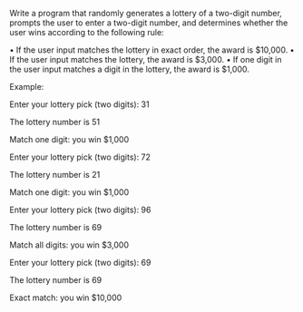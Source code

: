 Write a program that randomly generates a lottery of a two-digit number, prompts the user to enter a two-digit number, and determines whether the user wins according to the following rule:

• If the user input matches the lottery in exact order, the award is $10,000.
• If the user input matches the lottery, the award is $3,000.
• If one digit in the user input matches a digit in the lottery, the award is $1,000.

Example:

Enter your lottery pick (two digits): 31

The lottery number is 51

Match one digit: you win $1,000


Enter your lottery pick (two digits): 72

The lottery number is 21

Match one digit: you win $1,000


Enter your lottery pick (two digits): 96

The lottery number is 69

Match all digits: you win $3,000


Enter your lottery pick (two digits): 69

The lottery number is 69

Exact match: you win $10,000